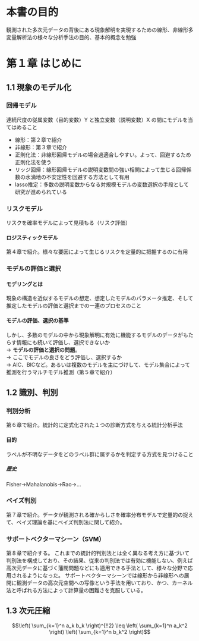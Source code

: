 # 本書の目的
観測された多次元データの背後にある現象解明を実現するための線形、非線形多変量解析法の様々な分析手法の目的、基本的概念を勉強

# 第１章 はじめに

## 1.1 現象のモデル化

### 回帰モデル
連続尺度の従属変数（目的変数）Y と独立変数（説明変数）X の間にモデルを当てはめること

* 線形：第２章で紹介
* 非線形：第３章で紹介
* 正則化法：非線形回帰モデルの場合過適合しやすい。よって、回避するため正則化法を使う
* リッジ回帰：線形回帰モデルの説明変数間の強い相関によって生じる回帰係数の水滴地の不安定性を回避する方法として有用
* lasso推定：多数の説明変数からなる対規模モデルの変数選択の手段として研究が進められている

### リスクモデル
リスクを確率モデルによって見積もる（リスク評価）

#### ロジスティックモデル
第４章で紹介。様々な要因によって生じるリスクを定量的に把握するのに有用

### モデルの評価と選択
#### モデリングとは
現象の構造を近似するモデルの想定、想定したモデルのパラメータ推定、そして推定したモデルの評価と選択までの一連のプロセスのこと

#### モデルの評価、選択の基準
しかし、多数のモデルの中から現象解明に有効に機能するモデルのデータがもたらす情報にも続いて評価し、選択できないか<br>
 → <b>モデルの評価と選択の問題</b>。<br>
 → ここでモデルの良さをどう評価し、選択するか<br>
 → AIC、BICなど。あるいは複数のモデルを主にづけして、モデル集合によって推測を行うマルチモデル推測（第５章で紹介）

## 1.2 識別、判別
### 判別分析
第６章で紹介。統計的に定式化された１つの診断方式を与える統計分析手法
#### 目的
ラベルが不明なデータをどのラベル群に属するかを判定する方式を見つけること
##### 歴史
Fisher->Mahalanobis->Rao->...

### ベイズ判別
第７章で紹介。データが観測される確からしさを確率分布モデルで定量的の捉えて、ベイズ理論を基にベイズ判別法に関して紹介。

### サポートベクターマシーン（SVM）
第８章で紹介する。
これまでの統計的判別法とは全く異なる考え方に基づいて判別法を構成しており、その結果、従来の判別法では有効に機能しない、例えば高次元データに基づく藩閥問題などにも適用できる手法として、様々な分野で応用されるようになった。
サポートベクターマシーンでは線形から非線形への展開に観測データの高次元空間への写像という手法を用いており、かつ、カーネル法と呼ばれる方法によって計算量の困難さを克服している。

## 1.3 次元圧縮
```math
\left( \sum_{k=1}^n a_k b_k \right)^{!!2} \leq
\left( \sum_{k=1}^n a_k^2 \right) \left( \sum_{k=1}^n b_k^2 \right)
```













